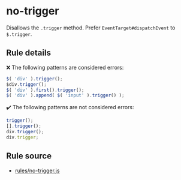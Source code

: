 # no-trigger

Disallows the `.trigger` method. Prefer `EventTarget#dispatchEvent` to `$.trigger`.

## Rule details

❌ The following patterns are considered errors:
```js
$( 'div' ).trigger();
$div.trigger();
$( 'div' ).first().trigger();
$( 'div' ).append( $( 'input' ).trigger() );
```

✔️ The following patterns are not considered errors:
```js
trigger();
[].trigger();
div.trigger();
div.trigger;
```
## Rule source

* [rules/no-trigger.js](../rules/no-trigger.js)
